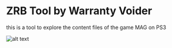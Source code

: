 # ZRB Tool by Warranty Voider

this is a tool to explore the content files of the game MAG on PS3

![alt text](https://i.imgur.com/P7cDxZC.png)